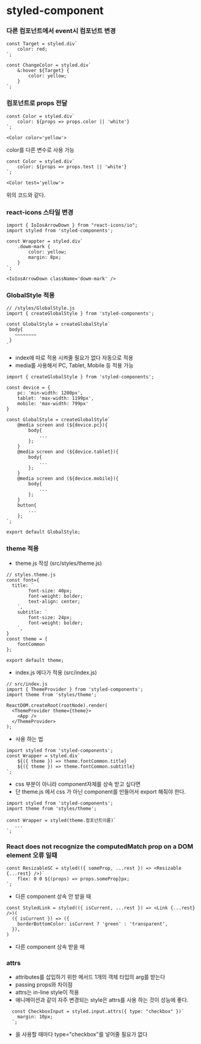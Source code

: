 # styled-component

### 다른 컴포넌트에서 event시 컴포넌트 변경 
```
const Target = styled.div`
    color: red;
`;

const ChangeColor = styled.div`
    &:hover ${Target} {
        color: yellow;
    }
`;
```

### 컴포넌트로 props 전달
```
const Color = styled.div`
    color: ${props => props.color || 'white'}
`;

<Color color='yellow'>
```
color를 다른 변수로 사용 가능
```
const Color = styled.div`
    color: ${props => props.test || 'white'}
`;

<Color test='yellow'>
```
위의 코드와 같다.

### react-icons 스타일 변경
```
import { IoIosArrowDown } from "react-icons/io";
import styled from 'styled-components';

const Wrappter = styled.div`
    .dowm-mark {
        color: yellow;
        margin: 8px;
    }
`;

<IoIosArrowDown className='dowm-mark' />
```

### GlobalStyle 적용
```
// /styles/GlobalStyle.js
import { createGlobalStyle } from 'styled-components';

const GlobalStyle = createGlobalStyle`
 body{
   ~~~~~~~~
 }
`
```
 - index에 따로 적용 시켜줄 필요가 없다 자동으로 적용
 - media를 사용해서 PC, Tablet, Mobile 등 적용 가능
```
import { createGlobalStyle } from 'styled-components';

const device = {
    pc: 'min-width: 1200px',
    tablet: 'max-width: 1199px',
    mobile: 'max-width: 799px'
}

const GlobalStyle = createGlobalStyle`
    @media screen and (${device.pc}){
        body{
            ...
        };
    }
    @media screen and (${device.tablet}){
        body{
            ...
        };
    }
    @media screen and (${device.mobile}){
        body{
            ...
        };
    }
    button{
        ...
    };
`;

export default GlobalStyle;
```
### theme 적용
 - theme.js 작성 (src/styles/theme.js)
```
// styles.theme.js
const font={
  title: `
        font-size: 40px;
        font-weight: bolder;
        text-align: center;
    `,
    subtitle: `
        font-size: 24px;
        font-weight: bolder;
    `,
}
const theme = {
    fontCommon
};

export default theme;
```
 - index.js 에다가 적용 (src/index.js)
```
// src/index.js
import { ThemeProvider } from 'styled-components';
import theme from 'styles/theme';

ReactDOM.createRoot(rootNode).render(
  <ThemeProvider theme={theme}>
    <App />
  </ThemeProvider>
);
```
 - 사용 하는 법
```
import styled from 'styled-components';
const Wrapper = styled.div`
    ${({ theme }) => theme.fontCommon.title}
    ${({ theme }) => theme.fontCommon.subtitle}
`;
```
 - css 부분이 아니라 component자체를 상속 받고 싶다면
 - 단 theme.js 에서 css 가 아닌 component를 만들어서 export 해줘야 한다.
```
import styled from 'styled-components';
import theme from 'styles/theme';

const Wrapper = styled(theme.컴포넌트이름)`
   ...
`;
```

### React does not recognize the computedMatch prop on a DOM element 오류 일때
```
const ResizableSC = styled(({ someProp, ...rest }) => <Resizable {...rest} />)`
    flex: 0 0 ${(props) => props.someProp}px;
`;
```
 - 다른 component 상속 안 받을 때
```
const StyledLink = styled(({ isCurrent, ...rest }) => <Link {...rest} />)(
  ({ isCurrent }) => ({
    borderBottomColor: isCurrent ? 'green' : 'transparent',
  }),
)
```
 - 다른 component 상속 받을 때

### attrs
- attributes를 삽입하기 위한 메서드 1개의 객체 타입의 arg를 받는다
- passing props와 차이점
 - attrs는 in-line style이 적용
 - 애니메이션과 같이 자주 변경되는 style은 attrs를 사용 하는 것이 성능에 좋다.
 ```
   const CheckboxInput = styled.input.attrs({ type: "checkbox" })`
     margin: 10px;
   `;
 ```
  - <CheckboxInput /> 을 사용할 때마다 type="checkbox"를 넣어줄 필요가 없다

